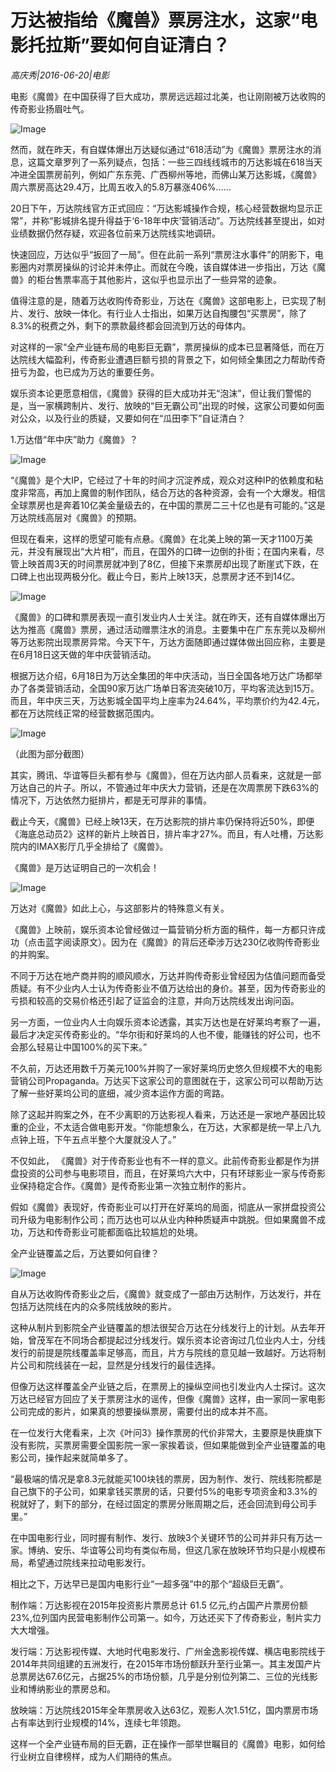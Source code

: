 # 万达被指给《魔兽》票房注水，这家“电影托拉斯”要如何自证清白？

*高庆秀|2016-06-20|电影*

电影《魔兽》在中国获得了巨大成功，票房远远超过北美，也让刚刚被万达收购的传奇影业扬眉吐气。

![Image](http://static.ylzbl.com/uploads/ueditor/php/upload/image/20170807/1502079934975074.jpg)

然而，就在昨天，有自媒体爆出万达疑似通过“618活动”为《魔兽》票房注水的消息，这篇文章罗列了一系列疑点，包括：一些三四线线城市的万达影城在618当天冲进全国票房前列，例如广东东莞、广西柳州等地，而佛山某万达影城，《魔兽》周六票房高达29.4万，比周五收入的5.8万暴涨406%……

20日下午，万达院线官方正式回应：“万达影城操作合规，核心经营数据均显示正常”，并称“影城排名提升得益于‘6-18年中庆’营销活动”。万达院线甚至提出，如对业绩数据仍然存疑，欢迎各位前来万达院线实地调研。

快速回应，万达似乎“扳回了一局”。但在此前一系列“票房注水事件”的阴影下，电影圈内对票房操纵的讨论并未停止。而就在今晚，该自媒体进一步指出，万达《魔兽》的柜台售票率高于其他影片，这似乎也显示出了一些异常的迹象。

值得注意的是，随着万达收购传奇影业，万达在《魔兽》这部电影上，已实现了制片、发行、放映一体化。有行业人士指出，如果万达自掏腰包“买票房”，除了8.3%的税费之外，剩下的票款最终都会回流到万达的母体内。

对这样的一家“全产业链布局的电影巨无霸”，票房操纵的成本已显著降低，而在万达院线大幅盈利，传奇影业遭遇巨额亏损的背景之下，如何倾全集团之力帮助传奇扭亏为盈，也已成为万达的重要任务。

娱乐资本论更愿意相信，《魔兽》获得的巨大成功并无“泡沫”，但让我们警惕的是，当一家横跨制片、发行、放映的“巨无霸公司”出现的时候，这家公司要如何面对公众，以及行业的质疑，又要如何在“瓜田李下”自证清白？

1.万达借“年中庆”助力《魔兽》？

![Image](http://p2.pstatp.com/large/31f20004306d89178392)

“《魔兽》是个大IP，它经过了十年的时间才沉淀养成，观众对这种IP的依赖度和粘度非常高，再加上魔兽的制作团队，结合万达的各种资源，会有一个大爆发。相信全球票房也是奔着10亿美金量级去的，在中国的票房二三十亿也是有可能的。”这是万达院线高层对《魔兽》的预期。

但现在看来，这样的愿望可能有点悬。《魔兽》在北美上映的第一天才1100万美元，并没有展现出“大片相”，而且，在国外的口碑一边倒的扑街；在国内来看，尽管上映首周3天的时间票房就冲到了8亿，但接下来票房却出现了断崖式下跌，在口碑上也出现两极分化。截止今日，影片上映13天，总票房才还不到14亿。

![Image](http://p1.pstatp.com/large/31f0000324b53bbd26d1)

《魔兽》的口碑和票房表现一直引发业内人士关注。就在昨天，还有自媒体爆出万达为推高《魔兽》票房，通过活动赠票注水的消息。主要集中在广东东莞以及柳州等万达影院出现票房异常。今天下午，万达方面随即通过媒体做出回应称，主要是在6月18日这天做的年中庆营销活动。

根据万达介绍，6月18日为万达全集团的年中庆活动，当日全国各地万达广场都举办了各类营销活动，全国90家万达广场单日客流突破10万，平均客流达到15万。而且，年中庆三天，万达影城全国平均上座率为24.64%，平均票价约为42.4元，都在万达院线正常的经营数据范围内。

![Image](http://p2.pstatp.com/large/31f20004306e719d4694)

（此图为部分截图）

其实，腾讯、华谊等巨头都有参与《魔兽》，但在万达内部人员看来，这就是一部万达自己的片子。所以，不管通过年中庆大力营销，还是在次周票房下跌63%的情况下，万达依然力挺排片，都是无可厚非的事情。

截止今天，《魔兽》已经上映13天，在万达影院的排片率仍保持将近50%，即便《海底总动员2》这样的新片上映首日，排片率才27%。而且，有人吐槽，万达影院内的IMAX影厅几乎全排给了《魔兽》。

《魔兽》是万达证明自己的一次机会！

![Image](http://p1.pstatp.com/large/31f100004724b2577f24)

万达对《魔兽》如此上心，与这部影片的特殊意义有关。

《魔兽》上映前，娱乐资本论曾经做过一篇营销分析方面的稿件，每一方都只许成功（点击蓝字阅读原文）。因为在《魔兽》的背后还牵涉万达230亿收购传奇影业的并购案。

不同于万达在地产商并购的顺风顺水，万达并购传奇影业曾经因为估值问题而备受质疑。有不少业内人士认为传奇影业不值万达给出的身价。甚至，因为传奇影业的亏损和较高的交易价格还引起了证监会的注意，并向万达院线发出询问函。

另一方面，一位业内人士向娱乐资本论透露，其实万达也是在好莱坞考察了一遍，最后才决定买传奇影业的。“华尔街和好莱坞的人也不傻，能赚钱的好公司，也不会那么轻易让中国100%的买下来。”

不久前，万达还用数千万美元100%并购了一家好莱坞历史悠久但规模不大的电影营销公司Propaganda。万达买下这家公司的意图就在于，这家公司可以帮助万达了解一些好莱坞公司的底细，减少资本运作方面的弯路。

除了这起并购案之外，在不少离职的万达影视人看来，万达还是一家地产基因比较重的企业，不太适合做电影开发。“你能想象么，在万达，大家都是统一早上八九点钟上班，下午五点半整个大厦就没人了。”

不仅如此， 《魔兽》对于传奇影业也有不一样的意义。此前传奇影业都是作为拼盘投资的公司参与电影项目，而且，在好莱坞六大中，只有环球影业一家与传奇影业保持稳定合作。《魔兽》是传奇影业第一次独立制作的影片。

假如《魔兽》表现好，传奇影业可以打开在好莱坞的局面，彻底从一家拼盘投资公司升级为电影制作公司；而万达也可以从业内种种质疑声中跳脱。但如果魔兽不成功，万达和传奇影业可能都面临比较尴尬的处境。

全产业链覆盖之后，万达要如何自律？

![Image](http://p1.pstatp.com/large/31f40004b19f01d4e6d3)

自从万达收购传奇影业之后，《魔兽》就变成了一部由万达制作，万达发行，并在包括万达院线在内的众多院线放映的影片。

这种从制片到影院全产业链覆盖的想法很契合万达在分线发行上的计划。从去年开始，曾茂军在不同场合都提起过分线发行。娱乐资本论咨询过几位业内人士，分线发行的前提是院线覆盖率足够高，而且，片方与院线的意见越一致越好。万达将制片公司和院线装在一起，显然是分线发行的最佳选择。

但像万达这样覆盖全产业链之后，在票房上的操纵空间也引发业内人士探讨。这次万达已经官方回应了关于票房注水的谣传，但像《魔兽》这样，由一家同一家电影公司完成的影片，如果真的想要操纵票房，需要付出的成本并不高。

在一位发行大佬看来，上次《叶问3》操作票房的代价非常大，主要原是快鹿旗下没有影院，买票房需要全国影院一家一家挨着谈，但如果能做到全产业链覆盖的电影公司，操作起来就简单多了。

“最极端的情况是拿8.3元就能买100块钱的票房，因为制作、发行、院线影院都是自己旗下的子公司，如果拿钱买票房的话，只要付5%的电影专项资金和3.3%的税就好了，剩下的部分，在经过固定的票房分账周期之后，还会回流到母公司手里。”

在中国电影行业，同时握有制作、发行、放映3个关键环节的公司并非只有万达一家。博纳、安乐、华谊等公司均有类似布局，但这几家在放映环节均只是小规模布局，希望通过院线来拉动电影发行。

相比之下，万达早已是国内电影行业“一超多强”中的那个“超级巨无霸”。

制作端：万达影视在2015年投资影片票房总计 61.5 亿元,约占国产片票房份额 23%,位列国内民营电影制作公司第一。如今，万达还买下了传奇影业，制片实力大大增强。

发行端：万达影视传媒、大地时代电影发行、广州金逸影视传媒、横店电影院线于2014年共同组建的五洲发行，在2015年市场份额跃升至行业第一。其主发国产片总票房达67.6亿元，占据25%的市场份额，几乎是分别位列第二、三位的光线影业和博纳影业的票房总和。

放映端：万达院线2015年全年票房收入达63亿，观影人次1.51亿，国内票房市场占有率达到行业规模的14%，连续七年领跑。

这样一个全产业链布局的巨无霸，正在操作一部举世瞩目的《魔兽》电影，如何给行业树立自律榜样，成为人们期待的焦点。

